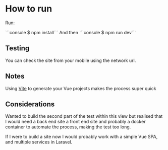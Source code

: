 # How to run
<p>Run:</p>
```console
$ npm install```
And then
```console
$ npm run dev```

## Testing
<p>
You can check the site from your mobile using the network url.
</p>

## Notes

<p>

Using [Vite](https://laravel.com/docs/routing) 
to generate your Vue projects makes the process super quick
</p>

## Considerations

<p>

Wanted to build the second part of the test within this view but realised that
I would need a back end site a front end site and probably a docker container to automate the process, 
making the test too long. 
</p>

<p>
 If I were to build a site now I would probably work with a simple Vue SPA,
and multiple services in Laravel.</p>